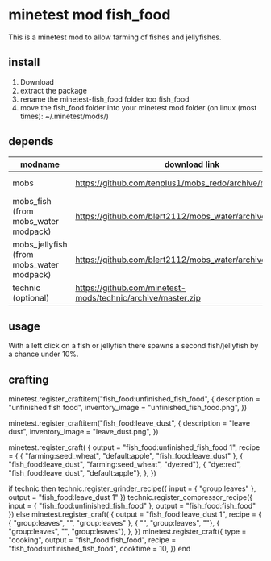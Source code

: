 # minetest mod fish_food
This is a minetest mod to allow farming of
fishes and jellyfishes.

## install
1. Download
2. extract the package
3. rename the minetest-fish_food folder too fish_food
4. move the fish_food folder into your minetest mod folder (on linux (most times): ~/.minetest/mods/)

## depends
| modname  |  download link   | forum link |
|----------|------------------|------------|
| mobs | https://github.com/tenplus1/mobs_redo/archive/master.zip | https://forum.minetest.net/viewtopic.php?f=11&t=9917&hilit=mobs+redo |
| mobs_fish (from mobs_water modpack) | https://github.com/blert2112/mobs_water/archive/master.zip | https://forum.minetest.net/viewtopic.php?f=9&t=12652&hilit=water+critters |
mobs_jellyfish (from mobs_water modpack) | https://github.com/blert2112/mobs_water/archive/master.zip | https://forum.minetest.net/viewtopic.php?f=9&t=12652&hilit=water+critters |
| technic (optional) | https://github.com/minetest-mods/technic/archive/master.zip | https://forum.minetest.net/viewtopic.php?f=11&t=2538&hilit=technic |


## usage

With a left click on a fish or jellyfish there spawns a second fish/jellyfish by a chance under 10%.

## crafting

minetest.register_craftitem("fish_food:unfinished_fish_food", {
	description = "unfinished fish food",
	inventory_image = "unfinished_fish_food.png",
})

minetest.register_craftitem("fish_food:leave_dust", {
	description = "leave dust",
	inventory_image = "leave_dust.png",
})

minetest.register_craft( {
        output = "fish_food:unfinished_fish_food 1",
                recipe = {
                        { "farming:seed_wheat", "default:apple", "fish_food:leave_dust" },
                        { "fish_food:leave_dust", "farming:seed_wheat", "dye:red"},
			{ "dye:red", "fish_food:leave_dust", "default:apple"},
                },
})

if technic then
        technic.register_grinder_recipe({ input = { "group:leaves" }, output = "fish_food:leave_dust 1" })
	technic.register_compressor_recipe({ input = { "fish_food:unfinished_fish_food" }, output = "fish_food:fish_food" })
else
        minetest.register_craft( {
        output = "fish_food:leave_dust 1",
                recipe = {
                        { "group:leaves", "", "group:leaves" },
                        { "", "group:leaves", ""},
			{ "group:leaves", "", "group:leaves"},
                },
        })
	minetest.register_craft({
                type = "cooking",
                output = "fish_food:fish_food",
                recipe = "fish_food:unfinished_fish_food",
                cooktime = 10,
        })
end
